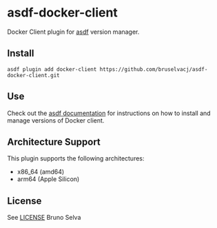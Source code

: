 # asdf-docker-client

Docker Client plugin for [asdf](https://github.com/asdf-vm/asdf) version manager.

## Install

```shell
asdf plugin add docker-client https://github.com/bruselvacj/asdf-docker-client.git
```

## Use

Check out the [asdf documentation](https://asdf-vm.com/#/core-manage-versions) for instructions on how to install and manage versions of Docker client.

## Architecture Support

This plugin supports the following architectures:
- x86_64 (amd64)
- arm64 (Apple Silicon)

## License

See [LICENSE](LICENSE) Bruno Selva
